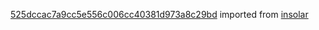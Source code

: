 [525dccac7a9cc5e556c006cc40381d973a8c29bd](https://github.com/insolar/insolar/commit/525dccac7a9cc5e556c006cc40381d973a8c29bd) imported from [insolar](https://github.com/insolar/insolar)
